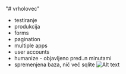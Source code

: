 "# vrholovec" 
- testiranje
- produkcija
- forms
- pagination
- multiple apps
- user accounts
- humanize - objavljeno pred..n minutami
- spremenjena baza, nič več sqlite
![Alt text](relative/path/to/img.jpg?raw=true "Title")
